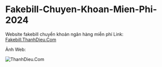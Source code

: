 # Fakebill-Chuyen-Khoan-Mien-Phi-2024
 Website fakebill chuyển khoản ngân hàng miễn phí
Link: [Fakebill.ThanhDieu.Com](https://fakebill.thanhdieu.com)

Ảnh Web:

![ThanhDieu.Com](https://i.imgur.com/bV5OPWK.png)

